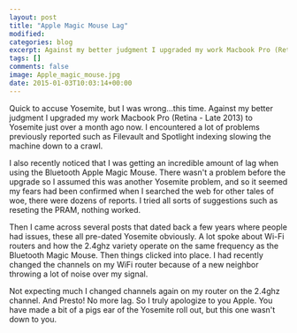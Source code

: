 ```yaml
---
layout: post
title: "Apple Magic Mouse Lag"
modified:
categories: blog
excerpt: Against my better judgment I upgraded my work Macbook Pro (Retina - Late 2013) to Yosemite just over a month ago now.  I encountered a lot of problems previously reported such as Filevault and Spotlight indexing slowing the machine down to a crawl.
tags: []
comments: false
image: Apple_magic_mouse.jpg
date: 2015-01-03T10:03:14+00:00
---
```

Quick to accuse Yosemite, but I was wrong...this time. Against my better judgment I upgraded my work Macbook Pro (Retina - Late 2013) to Yosemite just over a month ago now.  I encountered a lot of problems previously reported such as Filevault and Spotlight indexing slowing the machine down to a crawl.

I also recently noticed that I was getting an incredible amount of lag when using the Bluetooth Apple Magic Mouse.  There wasn't a problem before the upgrade so I assumed this was another Yosemite problem, and so it seemed my fears had been confirmed when I searched the web for other tales of woe, there were dozens of reports.  I tried all sorts of suggestions such as reseting the PRAM, nothing worked.

Then I came across several posts that dated back a few years where people had issues, these all pre-dated Yosemite obviously.  A lot spoke about Wi-Fi routers and how the 2.4ghz variety operate on the same frequency as the Bluetooth Magic Mouse.  Then things clicked into place.  I had recently changed the channels on my WiFi router because of a new neighbor throwing a lot of noise over my signal.

Not expecting much I changed channels again on my router on the 2.4ghz channel.  And Presto!  No more lag.  So I truly apologize to you Apple.  You have made a bit of a pigs ear of the Yosemite roll out, but this one wasn't down to you.
